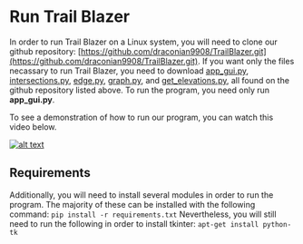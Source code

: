 # Run Trail Blazer

In order to run Trail Blazer on a Linux system, you will need to clone our github repository: [https://github.com/draconian9908/TrailBlazer.git](https://github.com/draconian9908/TrailBlazer.git). If you want only the files necassary to run Trail Blazer, you need to download [app_gui.py](../app_gui.py), [intersections.py](../intersections.py), [edge.py](../edge.py), [graph.py](../graph.py), and [get_elevations.py](../get_elevations.py), all found on the github repository listed above. To run the program, you need only run **app_gui.py**.

To see a demonstration of how to run our program, you can watch this video below.

[![alt text](https://img.youtube.com/vi/adxtBm0NRZ4/0.jpg)](https://youtu.be/adxtBm0NRZ4)

## Requirements
Additionally, you will need to install several modules in order to run the program. The majority of these can be installed with the following command: `pip install -r requirements.txt`
Nevertheless, you will still need to run the following in order to install tkinter: `apt-get install python-tk`

